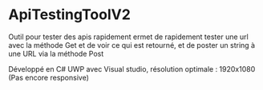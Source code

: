 # ApiTestingToolV2
Outil pour tester des apis rapidement 
ermet de rapidement tester une url avec la méthode Get et de voir ce qui est retourné, et de poster un string à une URL via la méthode Post

Développé en C# UWP avec Visual studio, résolution optimale : 1920x1080 (Pas encore responsive)
